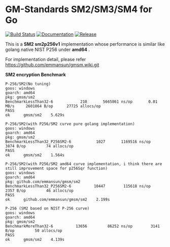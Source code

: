 
# GM-Standards SM2/SM3/SM4 for Go

[![Build Status](https://travis-ci.org/emmansun/gmsm.svg?branch=main)](https://travis-ci.org/emmansun/gmsm) [![Documentation](https://godoc.org/github.com/emmansun/gmsm?status.svg)](https://godoc.org/github.com/emmansun/gmsm) [![Release](https://img.shields.io/github/release/emmansun/gmsm/all.svg)](https://github.com/emmansun/gmsm/releases)

This is a **SM2 sm2p256v1** implementation whose performance is similar like golang native NIST P256 under **amd64** . 

For implementation detail, please refer https://github.com/emmansun/gmsm.wiki.git

**SM2 encryption Benchmark**

    P-256/SM2(No tuning)
    goos: windows
    goarch: amd64
    pkg: gmsm/sm2
    BenchmarkLessThan32-6   	     210	   5665861 ns/op	   0.01 MB/s	 2601864 B/op	   27725 allocs/op
    PASS
    ok  	gmsm/sm2	5.629s
    
    P-256/SM2(with P256/SM2 curve pure golang implementation)
    goos: windows
    goarch: amd64
    pkg: gmsm/sm2
    BenchmarkLessThan32_P256SM2-6   	    1027	   1169516 ns/op	    3874 B/op	      74 allocs/op
    PASS
    ok  	gmsm/sm2	1.564s

    P-256/SM2(with P256/SM2 amd64 curve implementation, i think there are still improvement space for p256Sqr function)
    goos: windows
    goarch: amd64
    pkg: github.com/emmansun/gmsm/sm2
    BenchmarkLessThan32_P256SM2-6   	   10447	    115618 ns/op	    2357 B/op	      46 allocs/op
    PASS
    ok  	github.com/emmansun/gmsm/sm2	2.199s

    P-256 (SM2 based on NIST P-256 curve)
    goos: windows
    goarch: amd64
    pkg: gmsm/sm2
    BenchmarkMoreThan32-6   	   13656	     86252 ns/op	    3141 B/op	      50 allocs/op
    PASS
    ok  	gmsm/sm2	4.139s
